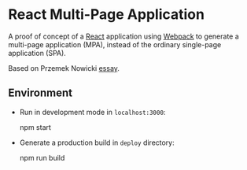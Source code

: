 # React Multi-Page Application

A proof of concept of a [React](https://reactjs.org/) application using [Webpack](https://webpack.js.org/) to generate a multi-page application (MPA), instead of the ordinary single-page application (SPA).

Based on Przemek Nowicki [essay](https://itnext.io/building-multi-page-application-with-react-f5a338489694).

## Environment

* Run in development mode in `localhost:3000`:

    npm start

* Generate a production build in `deploy` directory:

    npm run build
